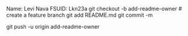 Name: Levi Nava
FSUID: Lkn23a
git checkout -b add-readme-owner    # create a feature branch
git add README.md
git commit -m 


git push -u origin add-readme-owner


